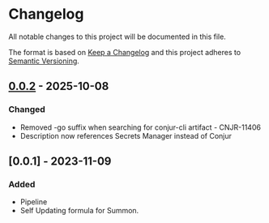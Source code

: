 # Changelog
All notable changes to this project will be documented in this file.

The format is based on [Keep a Changelog](http://keepachangelog.com/en/1.0.0/)
and this project adheres to [Semantic Versioning](http://semver.org/spec/v2.0.0.html).

## [0.0.2][] - 2025-10-08
### Changed
-   Removed -go suffix when searching for conjur-cli artifact - CNJR-11406
-   Description now references Secrets Manager instead of Conjur

## [0.0.1] - 2023-11-09
### Added
- Pipeline
- Self Updating formula for Summon.

[0.0.2]: https://github.com/cyberark/homebrew-tools/compare/v0.0.1...v0.0.2
